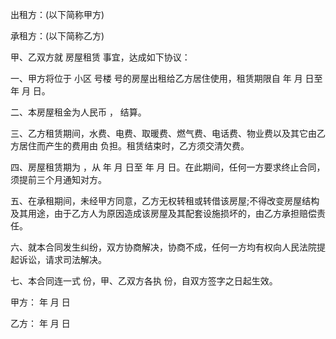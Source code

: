 
 


出租方：(以下简称甲方)


承租方：(以下简称乙方)


甲、乙双方就
房屋租赁
事宜，达成如下协议：


一、甲方将位于 小区 号楼 号的房屋出租给乙方居住使用，租赁期限自 年 月 日至 年 月 日。


二、本房屋租金为人民币 ， 结算。


三、乙方租赁期间，水费、电费、取暖费、燃气费、电话费、物业费以及其它由乙方居住而产生的费用由 负担。租赁结束时，乙方须交清欠费。


四、房屋租赁期为 ，从 年 月 日至 年 月 日。在此期间，任何一方要求终止合同，须提前三个月通知对方。


五、在承租期间，未经甲方同意，乙方无权转租或转借该房屋;不得改变房屋结构及其用途，由于乙方人为原因造成该房屋及其配套设施损坏的，由乙方承担赔偿责任。


六、就本合同发生纠纷，双方协商解决，协商不成，任何一方均有权向人民法院提起诉讼，请求司法解决。


七、本合同连一式 份，甲、乙双方各执 份，自双方签字之日起生效。


甲方： 年 月 日


乙方： 年 月 日
 


 

 
 
 
 
 
  


  
 

  


  


  
 
 
 
 


